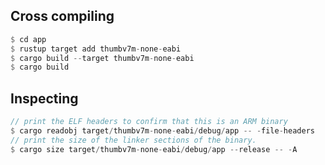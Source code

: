 

## Cross compiling

```rust
$ cd app
$ rustup target add thumbv7m-none-eabi
$ cargo build --target thumbv7m-none-eabi
$ cargo build
```

## Inspecting

```rust
// print the ELF headers to confirm that this is an ARM binary
$ cargo readobj target/thumbv7m-none-eabi/debug/app -- -file-headers
// print the size of the linker sections of the binary.
$ cargo size target/thumbv7m-none-eabi/debug/app --release -- -A
```

